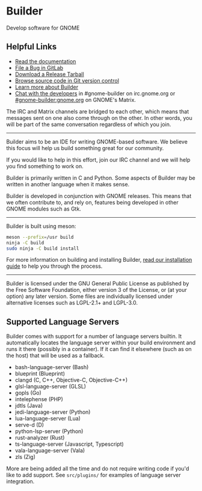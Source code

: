 # Builder

Develop software for GNOME

## Helpful Links

 * [Read the documentation](https://builder.readthedocs.io/)
 * [File a Bug in GitLab](https://gitlab.gnome.org/GNOME/gnome-builder/issues)
 * [Download a Release Tarball](https://download.gnome.org/sources/gnome-builder/)
 * [Browse source code in Git version control](https://gitlab.gnome.org/GNOME/gnome-builder)
 * [Learn more about Builder](https://apps.gnome.org/Builder)
 * [Chat with the developers](irc://irc.gnome.org/#gnome-builder) in #gnome-builder on irc.gnome.org
 or [#gnome-builder:gnome.org](https://matrix.to/#/!owVIjvsVrBaEdelYem:matrix.org) on GNOME's Matrix.

The IRC and Matrix channels are bridged to each other, which means that messages sent on one also come through on
the other. In other words, you will be part of the same conversation regardless of which you join.

----

Builder aims to be an IDE for writing GNOME-based software.
We believe this focus will help us build something great for our community.

If you would like to help in this effort, join our IRC channel and we will help you find something to work on.

Builder is primarily written in C and Python.
Some aspects of Builder may be written in another language when it makes sense.

Builder is developed in conjunction with GNOME releases.
This means that we often contribute to, and rely on, features being developed in other GNOME modules such as Gtk.

----

Builder is built using meson:

```sh
meson --prefix=/usr build
ninja -C build
sudo ninja -C build install
```

For more information on building and installing Builder,
[read our installation guide](https://builder.readthedocs.io/installation.html)
to help you through the process.

----

Builder is licensed under the GNU General Public License as published by the
Free Software Foundation, either version 3 of the License, or (at your option)
any later version. Some files are individually licensed under alternative
licenses such as LGPL-2.1+ and LGPL-3.0.

## Supported Language Servers

Builder comes with support for a number of language servers builtin. It
automatically locates the language server within your build environment and
runs it there (possibly in a container). If it can find it elsewhere (such
as on the host) that will be used as a fallback.

 * bash-language-server (Bash)
 * blueprint (Blueprint)
 * clangd (C, C++, Objective-C, Objective-C++)
 * glsl-language-server (GLSL)
 * gopls (Go)
 * intelephense (PHP)
 * jdtls (Java)
 * jedi-language-server (Python)
 * lua-language-server (Lua)
 * serve-d (D)
 * python-lsp-server (Python)
 * rust-analyzer (Rust)
 * ts-language-server (Javascript, Typescript)
 * vala-language-server (Vala)
 * zls (Zig)

More are being added all the time and do not require writing code if you'd
like to add support. See `src/plugins/` for examples of language server
integration.

